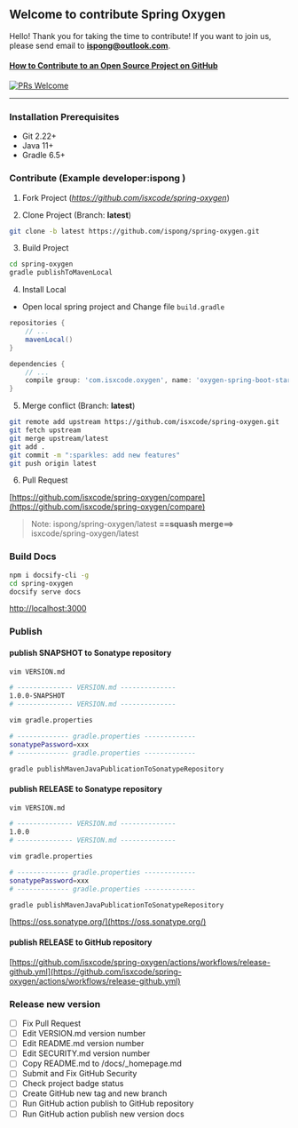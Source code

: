 ## Welcome to contribute Spring Oxygen

Hello! Thank you for taking the time to contribute! If you want to join us, please send email to **ispong@outlook.com**.

#### [How to Contribute to an Open Source Project on GitHub](https://app.egghead.io/playlists/how-to-contribute-to-an-open-source-project-on-github)

[![PRs Welcome](https://img.shields.io/badge/PRs-welcome-brightgreen.svg?style=flat-square)](http://makeapullrequest.com)

---

### Installation Prerequisites

- Git 2.22+
- Java 11+
- Gradle 6.5+

### Contribute (Example developer:**ispong** )

1. Fork Project (_https://github.com/isxcode/spring-oxygen_)

2. Clone Project (Branch: **latest**)

```bash
git clone -b latest https://github.com/ispong/spring-oxygen.git
```

3. Build Project

```bash
cd spring-oxygen
gradle publishToMavenLocal
```

4. Install Local

- Open local spring project and Change file `build.gradle` 

```groovy
repositories {
    // ...    
    mavenLocal()
}

dependencies {
    // ...
    compile group: 'com.isxcode.oxygen', name: 'oxygen-spring-boot-starter', version: '0.0.1', changing: true
}
```

5. Merge conflict (Branch: **latest**)

```bash
git remote add upstream https://github.com/isxcode/spring-oxygen.git
git fetch upstream
git merge upstream/latest
git add .
git commit -m ":sparkles: add new features"
git push origin latest
```

6. Pull Request

[https://github.com/isxcode/spring-oxygen/compare](https://github.com/isxcode/spring-oxygen/compare)

> Note:  ispong/spring-oxygen/latest  **==squash merge==>** isxcode/spring-oxygen/latest

### Build Docs

```bash
npm i docsify-cli -g
cd spring-oxygen
docsify serve docs
```
[http://localhost:3000](http://localhost:3000)

### Publish

#### publish SNAPSHOT to Sonatype repository

```bash
vim VERSION.md

# -------------- VERSION.md --------------  
1.0.0-SNAPSHOT
# -------------- VERSION.md -------------- 
```

```bash
vim gradle.properties

# ------------- gradle.properties -------------  
sonatypePassword=xxx
# ------------- gradle.properties -------------
```

```bash
gradle publishMavenJavaPublicationToSonatypeRepository
```

#### publish RELEASE to Sonatype repository

```bash
vim VERSION.md

# -------------- VERSION.md --------------  
1.0.0
# -------------- VERSION.md -------------- 
```

```bash
vim gradle.properties

# ------------- gradle.properties -------------  
sonatypePassword=xxx
# ------------- gradle.properties -------------
```

```bash
gradle publishMavenJavaPublicationToSonatypeRepository
```

[https://oss.sonatype.org/](https://oss.sonatype.org/)

#### publish RELEASE to GitHub repository

[https://github.com/isxcode/spring-oxygen/actions/workflows/release-github.yml](https://github.com/isxcode/spring-oxygen/actions/workflows/release-github.yml)

### Release new version

- [ ] Fix Pull Request
- [ ] Edit VERSION.md version number
- [ ] Edit README.md version number
- [ ] Edit SECURITY.md version number
- [ ] Copy README.md to /docs/_homepage.md  
- [ ] Submit and Fix GitHub Security
- [ ] Check project badge status
- [ ] Create GitHub new tag and new branch
- [ ] Run GitHub action publish to GitHub repository
- [ ] Run GitHub action publish new version docs
